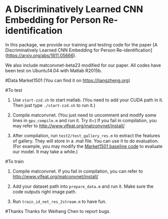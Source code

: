 # A Discriminatively Learned CNN Embedding for Person Re-identification

In this package, we provide our training and testing code for the paper [A Discriminatively Learned CNN Embedding for Person Re-identification] (https://arxiv.org/abs/1611.05666).
 
We also include matconvnet-beta23 modified for our paper. All codes have been test on Ubuntu14.04 with Matlab R2015b.

#Data
Market1501 (You can find it on https://liangzheng.org)

#To test
1. Use `start-zzd.sh` to start matlab. (You need to add your CUDA path in it. Then just type `./start-zzd.sh` to run it.)

2. Compile matconvnet. (You just need to uncomment and modify some lines in `gpu_compile.m` and run it. Try it~)
If you fail in compilation, you may refer to http://www.vlfeat.org/matconvnet/install/

3. After compilation, run `test2/test_gallery_res.m` to extract the features of gallery. They will store in a .mat file. You can use it to do evaluation.
(For example, you may modify the [Market1501 baseline code](http://www.liangzheng.org/Project/project_reid.html) to evaluate our model. It may take a while.)

#To train
1. Compile matconvnet. If you fail in compilation, you can refer to http://www.vlfeat.org/matconvnet/install/

2. Add your dataset path into `prepare_data.m` and run it. Make sure the code outputs right image path.

3. Run `train_id_net_res_2stream.m` to have fun.

#Thanks
Thanks for Weihang Chen to report bugs.